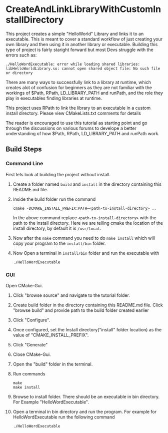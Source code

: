 # CreateAndLinkLibraryWithCustomInstallDirectory

This project creates a simple "HelloWorld" Library and links it to an executable.
This is meant to cover a standard workflow of just creating your own library and then using it in another library or executable.
Building this type of project is fairly staright forward but most Devs struggle with the errors such as: 
```
./HelloWordExecutable: error while loading shared libraries: libHelloWorldLibrary.so: cannot open shared object file: No such file or directory
```
There are many ways to successfully link to a library at runtime, which creates alot of confusion for beginners as they are not familiar with the  workings of $Path, RPath, LD_LIBRARY_PATH and runPath, and the role they play in executables finding libraries at runtime. 

This project uses RPath to link the library to an executable in a custom install directory. Please view CMakeLists.txt comments for details

The reader is encouraged to use this tutorial as starting point and go through the discussions on various forums to develope a better understanding of how $Path, RPath, LD_LIBRARY_PATH and runPath work.

## Build Steps

### Command Line

First lets look at building the project without install.


1. Create a folder named `build` and `install` in the directory containing this README.md file.

2. Inside the build folder run the command
    ```
    cmake -DCMAKE_INSTALL_PREFIX:PATH=<path-to-install-directory> ..
    ```
    
    In the above command replace `<path-to-install-directory>` with the path to the install directory. Here we are telling cmake the location of the install directory, by default it is `/usr/local`.

3. Now after the `make` command you need to do `make install` which will copy your program to the `install/bin` folder.

4. Now Open a terminal in `install/bin` folder and run the executable with
    ```
    ./HelloWordExecutable
    ```

### GUI

Open CMake-Gui. 


1. Click "browse source" and navigate to the tutorial folder.
2. Create build folder in the directory containing this README.md file. Click "browse build" and provide path to the build folder created earlier
3. Click "Configure".
4. Once configured, set the Install directory("install" folder location) as the value of "CMAKE_INSTALL_PREFIX".
5. Click "Generate"
6. Close CMake-Gui.
7. Open the "build" folder in the terminal.
8. Run commands 
    ```
    make
    make install
    ```
9. Browse to install folder. There should be an executable in bin directory. For Example "HelloWordExecutable".

10. Open a terminal in bin directory and run the program. For example for HelloWordExecutable run the following command
    ```
    ./HelloWordExecutable
    ``` 


